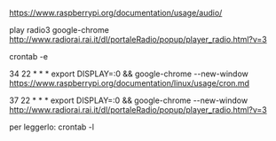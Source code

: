 https://www.raspberrypi.org/documentation/usage/audio/

play radio3
google-chrome http://www.radiorai.rai.it/dl/portaleRadio/popup/player_radio.html?v=3

crontab -e

34 22 * * * export DISPLAY=:0 && google-chrome --new-window https://www.raspberrypi.org/documentation/linux/usage/cron.md

37 22 * * * export DISPLAY=:0 && google-chrome --new-window http://www.radiorai.rai.it/dl/portaleRadio/popup/player_radio.html?v=3

per leggerlo:
crontab -l
